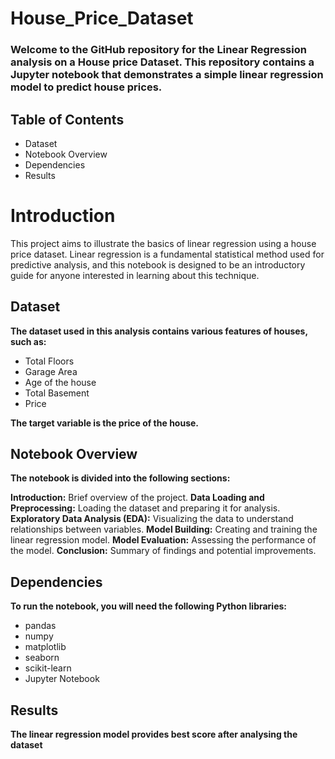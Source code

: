 # House_Price_Dataset

### Welcome to the GitHub repository for the Linear Regression analysis on a House price Dataset. This repository contains a Jupyter notebook that demonstrates a simple linear regression model to predict house prices.

## Table of Contents
- Dataset
- Notebook Overview
- Dependencies
- Results
# Introduction
This project aims to illustrate the basics of linear regression using a house price dataset. Linear regression is a fundamental statistical method used for predictive analysis, and this notebook is designed to be an introductory guide for anyone interested in learning about this technique.

## Dataset
**The dataset used in this analysis contains various features of houses, such as:**

- Total Floors
- Garage Area
- Age of the house
- Total Basement
- Price

**The target variable is the price of the house.**

## Notebook Overview
**The notebook is divided into the following sections:**

**Introduction:** Brief overview of the project.
**Data Loading and Preprocessing:** Loading the dataset and preparing it for analysis.
**Exploratory Data Analysis (EDA):** Visualizing the data to understand relationships between variables.
**Model Building:** Creating and training the linear regression model.
**Model Evaluation:** Assessing the performance of the model.
**Conclusion:** Summary of findings and potential improvements.

## Dependencies
**To run the notebook, you will need the following Python libraries:**

- pandas
- numpy
- matplotlib
- seaborn
- scikit-learn
- Jupyter Notebook

## Results
**The linear regression model provides best score after analysing the dataset**
